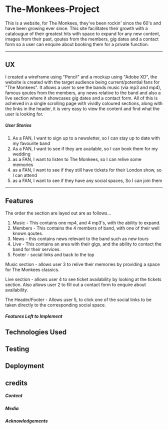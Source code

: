 # The-Monkees-Project



This is a website, for The Monkees, they've been rockin' since the 60's and have been growing ever since. 
This site facilitates their growth with a catalougue of their greatest hits with space to expand for any new content, images from their past, qoutes from the members, 
gig dates and a contact form so a user can enquire about booking them for a private function.

---

## UX



I created a wireframe using "Pencil" and a mockup using "Adobe XD", the website is created with the target audience being current/potential fans for "The Monkees".
It allows a user to see the bands music (via mp3 and mp4), famous qoutes from the members, any news relative to the band and also a live section where it showcases gig dates and a contact form.
All of this is acheived in a single scrolling page with vividly coloured sections, along with the links in the header, it is very easy to view the content and find what the user is looking for.

##### User Stories

1. As a FAN, I want to sign up to a newsletter, so I can stay up to date with my favourite band
2. As a FAN, I want to see if they are available, so I can book them for my wedding
3. as a FAN, I want to listen to The Monkees, so I can relive some memories 
4. as a FAN, I want to see if they still have tickets for their London show, so I can attend
5. as a FAN, I want to see if they have any social spaces, So I can join them

---

## Features

The order the section are layed out are as follows...

1. Music - This contains one mp4, and 4 mp3's, with the ability to expand.
2. Members - This contains the 4 members of band, with one of their well known qoutes.
3. News - this contains news relevant to the band such as new tours
4. Live - This contains an area with their gigs, and the ability to contact the band for their services.
5. Footer - social links and back to the top



Music section - allows user 3 to relive their memories by providing a space for The Monkees classics.

Live section - allows user 4 to see ticket availability by looking at the tickets section.
Also allows user 2 to fill out a contact form to enquire about availability.


The Header/Footer - Allows user 5, to click one of the social links to be taken directly to the corresponding social space.

##### Features Left to Implement

## Technologies Used

## Testing

## Deployment

## credits
##### Content
##### Media
##### Acknowledgements